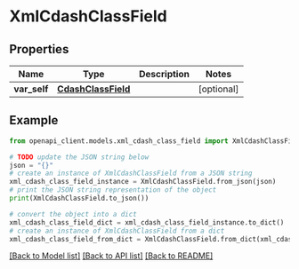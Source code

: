 # XmlCdashClassField


## Properties

Name | Type | Description | Notes
------------ | ------------- | ------------- | -------------
**var_self** | [**CdashClassField**](CdashClassField.md) |  | [optional] 

## Example

```python
from openapi_client.models.xml_cdash_class_field import XmlCdashClassField

# TODO update the JSON string below
json = "{}"
# create an instance of XmlCdashClassField from a JSON string
xml_cdash_class_field_instance = XmlCdashClassField.from_json(json)
# print the JSON string representation of the object
print(XmlCdashClassField.to_json())

# convert the object into a dict
xml_cdash_class_field_dict = xml_cdash_class_field_instance.to_dict()
# create an instance of XmlCdashClassField from a dict
xml_cdash_class_field_from_dict = XmlCdashClassField.from_dict(xml_cdash_class_field_dict)
```
[[Back to Model list]](../README.md#documentation-for-models) [[Back to API list]](../README.md#documentation-for-api-endpoints) [[Back to README]](../README.md)


